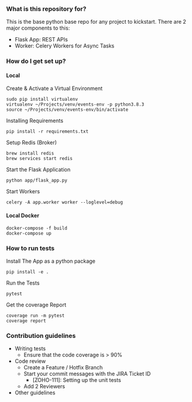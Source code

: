 
### What is this repository for? ###
This is the base python base repo for any project to kickstart.
There are 2 major components to this:
* Flask App: REST APIs
* Worker: Celery Workers for Async Tasks

### How do I get set up? ###

#### Local 
Create & Activate a Virtual Environment
```commandline
sudo pip install virtualenv
virtualenv ~/Projects/venv/events-env -p python3.8.3
source ~/Projects/venv/events-env/bin/activate
```
Installing Requirements
```commandline
pip install -r requirements.txt
```
Setup Redis (Broker)
```commandline
brew install redis
brew services start redis
```

Start the Flask Application
```commandline
python app/flask_app.py
```

Start Workers
```commandline
celery -A app.worker worker --loglevel=debug
```

#### Local Docker
```commandline
docker-compose -f build
docker-compose up
```

### How to run tests
Install The App as a python package
```commandline
pip install -e .
```

Run the Tests
```commandline
pytest
```

Get the coverage Report
```commandline
coverage run -m pytest
coverage report
```


### Contribution guidelines ###

* Writing tests
    * Ensure that the code coverage is > 90% 
* Code review
    * Create a Feature / Hotfix Branch
    * Start your commit messages with the JIRA Ticket ID
        * [ZOHO-111]: Setting up the unit tests
    * Add 2 Reviewers
* Other guidelines
